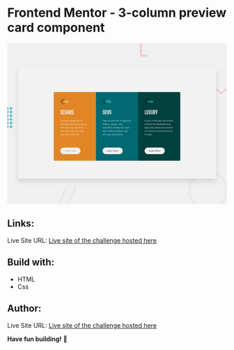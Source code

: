 # Frontend Mentor - 3-column preview card component

![Design preview for the 3-column preview card component coding challenge](./design/desktop-preview.jpg)

## Links:

   Live Site URL: [Live site of the challenge hosted here](https://zarkogolocorbin.github.io/frontend-mentor-project/3%20column%20preview%20card%20component/)

## Build with:

- HTML
- Css

## Author:

Live Site URL: [Live site of the challenge hosted here](https://zarkogolocorbin.github.io/frontend-mentor-project/3%20column%20preview%20card%20component/)

**Have fun building!** 🚀
